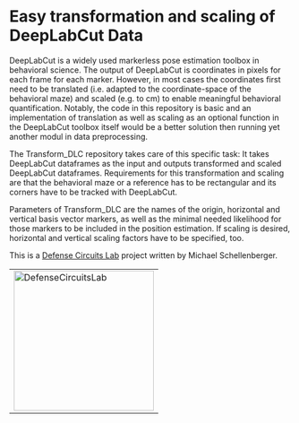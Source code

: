 # Easy transformation and scaling of DeepLabCut Data
DeepLabCut is a widely used markerless pose estimation toolbox in behavioral science. The output of DeepLabCut is coordinates in pixels for each frame for each marker. However, in most cases the coordinates first need to be translated (i.e. adapted to the coordinate-space of the behavioral maze) and scaled (e.g. to cm) to enable meaningful behavioral quantification. Notably, the code in this repository is basic and an implementation of translation as well as scaling as an optional function in the DeepLabCut toolbox itself would be a better solution then running yet another modul in data preprocessing.

The Transform_DLC repository takes care of this specific task: It takes DeepLabCut dataframes as the input and outputs transformed and scaled DeepLabCut dataframes. Requirements for this transformation and scaling are that the behavioral maze or a reference has to be rectangular and its corners have to be tracked with DeepLabCut.

Parameters of Transform_DLC are the names of the origin, horizontal and vertical basis vector markers, as well as the minimal needed likelihood for those markers to be included in the position estimation. If scaling is desired, horizontal and vertical scaling factors have to be specified, too.



This is a [Defense Circuits Lab](https://www.defense-circuits-lab.com/) project written by Michael Schellenberger.
<table>
<td>
    <a href="https://www.defense-circuits-lab.com/"> 
        <img src="https://static.wixstatic.com/media/547baf_87ffe507a5004e29925dbeb65fe110bb~mv2.png/v1/fill/w_406,h_246,al_c,q_85,usm_0.66_1.00_0.01,enc_auto/LabLogo3black.png" alt="DefenseCircuitsLab" style="width: 250px;"/>
    </a>
</td>

</table>

